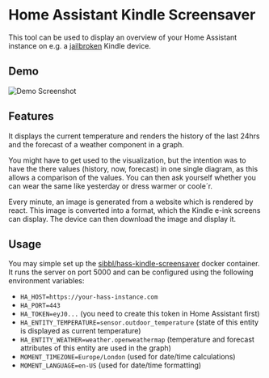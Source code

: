 # Home Assistant Kindle Screensaver
 
This tool can be used to display an overview of your Home Assistant instance on e.g. a [jailbroken](https://www.mobileread.com/forums/showthread.php?t=236104) Kindle device.
 
## Demo
 
 ![Demo Screenshot](../assets/screenshot.png?raw=true)
 
## Features
 
It displays the current temperature and renders the history of the last 24hrs and the forecast of a weather component in a graph.

You might have to get used to the visualization, but the intention was to have the there values (history, now, forecast) in one single diagram, as this allows a comparison of the values. You can then ask yourself whether you can wear the same like yesterday or dress warmer or coole´r.
 
Every minute, an image is generated from a website which is rendered by react. This image is converted into a format, which the Kindle e-ink screens can display. The device can then download the image and display it.
 
## Usage
 
You may simple set up the [sibbl/hass-kindle-screensaver](https://hub.docker.com/r/sibbl/hass-kindle-screensaver) docker container. It runs the server on port 5000 and can be configured using the following environment variables:
 
 * `HA_HOST=https://your-hass-instance.com`
 * `HA_PORT=443`
 * `HA_TOKEN=eyJ0...` (you need to create this token in Home Assistant first)
 * `HA_ENTITY_TEMPERATURE=sensor.outdoor_temperature` (state of this entity is displayed as current temperature)
 * `HA_ENTITY_WEATHER=weather.openweathermap` (temperature and forecast attributes of this entity are used in the graph)
 * `MOMENT_TIMEZONE=Europe/London` (used for date/time calculations)
 * `MOMENT_LANGUAGE=en-US` (used for date/time formatting)
 
